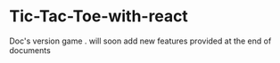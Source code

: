 # Tic-Tac-Toe-with-react
Doc's version game . will soon add new features provided at the end of documents  
